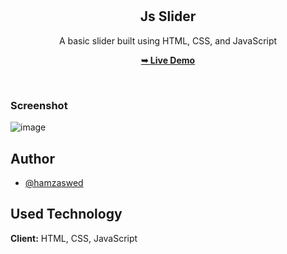 <div align="center">

  <br />
  <br />

  <h2 align="center">Js Slider</h2>

A basic slider built using HTML, CSS, and JavaScript

<a href="https://hamzaswed.github.io/vanillajs-basic-slider"><strong>➥ Live Demo</strong></a>

</div>

<br />

### Screenshot

![image](https://user-images.githubusercontent.com/81015655/175759862-e096bb64-5ea2-415d-b2be-0dfa4610b64c.png)

## Author

- [@hamzaswed](https://github.com/hamzaswed)

## Used Technology

**Client:** HTML, CSS, JavaScript
